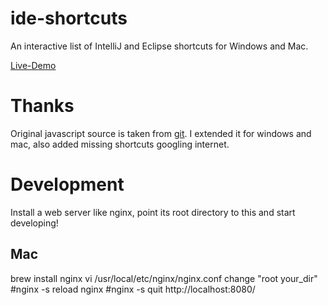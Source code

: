 # ide-shortcuts
An interactive list of IntelliJ and Eclipse shortcuts for Windows and Mac.

[Live-Demo](https://jibijose.github.io/ide-shortcuts)

# Thanks
Original javascript source is taken from [git](). I extended it for windows and mac, also added missing shortcuts googling internet.

# Development
Install a web server like nginx, point its root directory to this and start developing!
## Mac
brew install nginx
vi /usr/local/etc/nginx/nginx.conf   change "root your_dir"
#nginx -s reload
nginx
#nginx -s quit
http://localhost:8080/